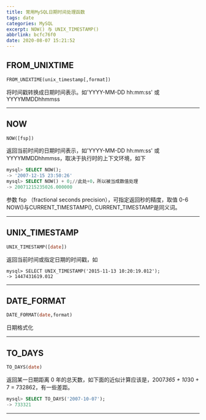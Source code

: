 ```yaml
---
title: 常用MySQL日期时间处理函数
tags: date
categories: MySQL
excerpt: NOW() 与 UNIX_TIMESTAMP()
abbrlink: bcfc76f0
date: 2020-08-07 15:21:52
---
```

## FROM_UNIXTIME
```sql
FROM_UNIXTIME(unix_timestamp[,format])
```
将时间戳转换成日期时间表示。如'YYYY-MM-DD hh:mm:ss' 或 YYYYMMDDhhmmss
************
## NOW
```sql
NOW([fsp])
```
返回当前时间的日期时间表示，如'YYYY-MM-DD hh:mm:ss' 或 YYYYMMDDhhmmss，取决于执行时的上下文环境，如下
```sql
mysql> SELECT NOW();
-> '2007-12-15 23:50:26'
mysql> SELECT NOW() + 0;//此处+0，所以被当成数值处理
-> 20071215235026.000000
```
参数 fsp （fractional seconds precision），可指定返回秒的精度，取值 0-6
NOW()与CURRENT_TIMESTAMP(), CURRENT_TIMESTAMP是同义词。
************
## UNIX_TIMESTAMP
```sql
UNIX_TIMESTAMP([date])
```
返回当前时间或指定日期的时间戳，如
```
mysql> SELECT UNIX_TIMESTAMP('2015-11-13 10:20:19.012');
-> 1447431619.012
```
************
## DATE_FORMAT
```sql
DATE_FORMAT(date,format)
```
日期格式化
************
## TO_DAYS
```sql
TO_DAYS(date)
```
返回某一日期距离 0 年的总天数，如下面的近似计算应该是，2007*365 + 10*30 + 7 = 732862，有一些差距。
```sql
mysql> SELECT TO_DAYS('2007-10-07');
-> 733321
```
************
